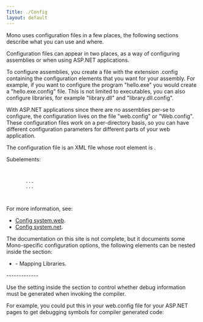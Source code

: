 ```yaml
---
Title: ./Config
layout: default
---
```


Mono uses configuration files in a few places, the following sections
describe what you can use and where.

Configuration files can appear in two places, as a way of configuring
assemblies or when using ASP.NET applications.

To configure assemblies, you create a file with the extension .config
containing the configuration elements that you want for your assembly.
For example, if you want to configure the program "hello.exe" you would
create a "hello.exe.config" file. This is not limited to executables,
you can also configure libraries, for example "library.dll" and
"library.dll.config".

With ASP.NET applications since there are no assemblies per-se to
configure, the configuration lives on the file "web.config" or
"Web.config". These configuration files work on a per-directory basis,
so you can have different configuration parameters for different parts
of your web application.

The configuration file is an XML file whose root element is
<configuration>.

Subelements:

<div class="xml">
    <pre><code>
    <configuration>
       <system.web>...</system.web>
       <system.net>...</system.net>
    </configuration>
    </code></pre>

</div>
For more information, see:

-   [Config system.web]({{site.url}}/Config_system.web "wikilink").
-   [Config system.net]({{site.url}}/Config_system.net "wikilink").

The documentation on this site is not complete, but it documents some
Mono-specific configuration options, the following elements can be
nested inside the <configuration> section:

-   [<dllmap>]({{site.url}}/Config_DllMap "wikilink") - Mapping Libraries.

<compilation>
-------------

Use the <compilation> setting inside the <configuration> section to
control whether debug information must be generated when invoking the
compiler.

For example, you could put this in your web.config file for your ASP.NET
pages to get debugging symbols for compiler generated code:

<div class="xml">
    <pre><code>
    <configuration>
          <compilation debug="true" />
    </configuration>
    </code></pre>

</div>
